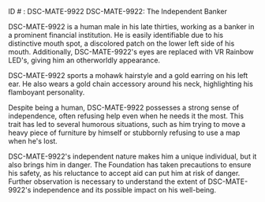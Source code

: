 ID # : DSC-MATE-9922
DSC-MATE-9922: The Independent Banker

DSC-MATE-9922 is a human male in his late thirties, working as a banker in a prominent financial institution. He is easily identifiable due to his distinctive mouth spot, a discolored patch on the lower left side of his mouth. Additionally, DSC-MATE-9922's eyes are replaced with VR Rainbow LED's, giving him an otherworldly appearance.

DSC-MATE-9922 sports a mohawk hairstyle and a gold earring on his left ear. He also wears a gold chain accessory around his neck, highlighting his flamboyant personality.

Despite being a human, DSC-MATE-9922 possesses a strong sense of independence, often refusing help even when he needs it the most. This trait has led to several humorous situations, such as him trying to move a heavy piece of furniture by himself or stubbornly refusing to use a map when he's lost.

DSC-MATE-9922's independent nature makes him a unique individual, but it also brings him in danger. The Foundation has taken precautions to ensure his safety, as his reluctance to accept aid can put him at risk of danger. Further observation is necessary to understand the extent of DSC-MATE-9922's independence and its possible impact on his well-being.